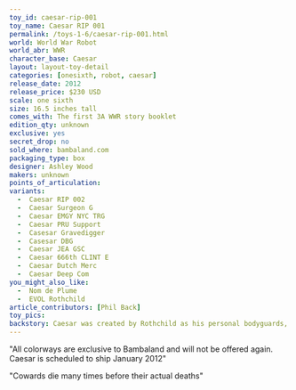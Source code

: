 ```yaml
---
toy_id: caesar-rip-001
toy_name: Caesar RIP 001
permalink: /toys-1-6/caesar-rip-001.html
world: World War Robot
world_abr: WWR
character_base: Caesar
layout: layout-toy-detail
categories: [onesixth, robot, caesar]
release_date: 2012
release_price: $230 USD
scale: one sixth
size: 16.5 inches tall
comes_with: The first 3A WWR story booklet
edition_qty: unknown
exclusive: yes
secret_drop: no
sold_where: bambaland.com
packaging_type: box
designer: Ashley Wood
makers: unknown
points_of_articulation:
variants: 
  -  Caesar RIP 002
  -  Caesar Surgeon G
  -  Caesar EMGY NYC TRG
  -  Caesar PRU Support
  -  Casesar Gravedigger
  -  Casesar DBG
  -  Caesar JEA GSC
  -  Caesar 666th CLINT E
  -  Caesar Dutch Merc
  -  Caesar Deep Com
you_might_also_like:
  -  Nom de Plume
  -  EVOL Rothchild
article_contributors: [Phil Back]
toy_pics: 
backstory: Caesar was created by Rothchild as his personal bodyguards, after he survived the failed attempt on his life by the Dirty Deed Squad of 12 Berties, sent from Earth.
---
```


"All colorways are exclusive to Bambaland and will not be offered again. Caesar is scheduled to ship January 2012"

"Cowards die many times before their actual deaths"